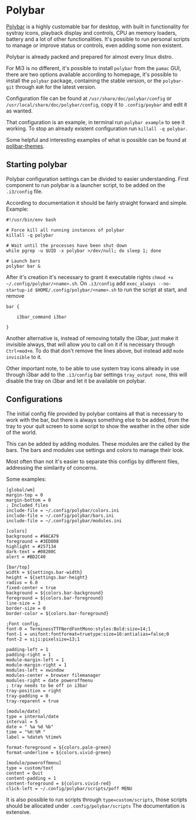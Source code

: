 # Polybar

[Polybar](https://polybar.github.io/) is a highly customable bar for desktop, with built in functionality for systray icons, playback display and controls, CPU an memory loaders, battery and a lot of other functionalities.
It's possible to run personal scripts to manage or improve status or controls, even adding some non existent. 

Polybar is already packed and prepared for almost every linux distro.

For Mi3 is no different, it's possible to install `polybar` from the `pamac` GUI, there are two options available according to  homepage, it's possible to install the `polybar` package, containing the stable version, or the `polybar-git` through `AUR` for the latest version.

Configuration file can be found at `/usr/share/doc/polybar/config` or `/usr/local/share/doc/polybar/config`, copy it to `.config/poybar` and edit it as wanted.

That configuration is an example, in terminal run `polybar example` to see it working.
To stop an already existent configuration run `killall -q polybar`. 

Some helpful and interesting examples of what is possible can be found at [polibar-themes](https://github.com/adi1090x/polybar-themes).

## Starting polybar

Polybar configuration settings can be divided to easier understanding.
First component to run polybar is a launcher script, to be added on the `.i3/config` file.

According to documentation it should be fairly straight forward and simple. Example:

```
#!/usr/bin/env bash

# Force kill all running instances of polybar
killall -q polybar

# Wait until the processes have been shut down
while pgrep -u $UID -x polybar >/dev/null; do sleep 1; done

# Launch bars
polybar bar &
```

After it's creation it's necessary to grant it executable rights `chmod +x ~/.config/polybar/<name>.sh`.
On `.i3/config` add `exec_always --no-startup-id $HOME/.config/polybar/<name>.sh` to run the script at start, and remove 

```
bar {

    i3bar_command i3bar

}
```

Another alternative is, instead of removing totally the i3bar, just make it invisible always, that will allow you to call on it if is necessary through `Ctrl+mod+m`. To do that don't remove the lines above, but instead add `mode invisible` to it.

Other important note, to be able to use system tray icons already in use through i3bar add to the `.i3/config` bar settings `tray_output none`, this will disable the tray on i3bar and let it be available on polybar. 

## Configurations

The initial config file provided by polybar contains all that is necessary to work with the bar, but there is always something else to be added, from the tray to your quit screen to some script to show the weather in the other side of the world.

This can be added by adding modules. These modules are the called by the bars. The bars and modules use settings and colors to manage their look.

Most often than not it's easier to separate this configs by different files, addressing the similarity of concerns.

Some examples:

```
[global/wm]
margin-top = 0
margin-bottom = 0
; Included files 
include-file = ~/.config/polybar/colors.ini
include-file = ~/.config/polybar/bars.ini
include-file = ~/.config/polybar/modules.ini
```

```
[colors]
background = #9ACA79
foreground = #3ED808
highlight = #257134
dark-text = #08200C
alert = #BD2C40
```

```
[bar/top]
width = ${settings.bar-width}
height = ${settings.bar-height}
radius = 6.0
fixed-center = true
background = ${colors.bar-background}
foreground = ${colors.bar-foreground}
line-size = 3
border-size = 0
border-color = ${colors.bar-foreground}

;Font config, 
font-0 = TerminessTTFNerdFontMono:styles:Bold:size=14;1
font-1 = unifont:fontformat=truetype:size=10:antialias=false;0
font-2 = siji:pixelsize=13;1

padding-left = 1
padding-right = 1
module-margin-left = 1
module-margin-right = 1
modules-left = xwindow
modules-center = browser filemanager
modules-right = date poweroffmenu
; tray needs to be off in i3bar
tray-position = right
tray-padding = 0
tray-reparent = true
```

```
[module/date]
type = internal/date
interval = 5
date = " %a %d %b"
time = "%H:%M "
label = %date% %time%

format-foreground = ${colors.pale-green}
format-underline = ${colors.vivid-green}
```

```
[module/poweroffmenu]
type = custom/text
content = Quit
content-padding = 1
content-foreground = ${colors.vivid-red}
click-left = ~/.config/polybar/scripts/poff MENU
```

It is also possible to run scripts through `type=custom/scripts`, those scripts should be allocated under `.config/polybar/scripts`
The documentation is extensive.






